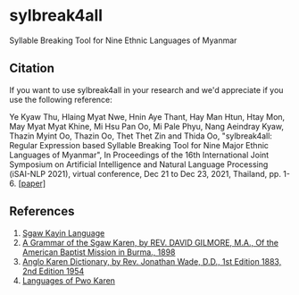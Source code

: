 # sylbreak4all
Syllable Breaking Tool for Nine Ethnic Languages of Myanmar


## Citation

If you want to use sylbreak4all in your research and we'd appreciate if you use the following reference:  

Ye Kyaw Thu, Hlaing Myat Nwe, Hnin Aye Thant, Hay Man Htun, Htay Mon, May Myat Myat Khine, Mi Hsu Pan Oo, Mi Pale Phyu, Nang Aeindray Kyaw, Thazin Myint Oo, Thazin Oo, Thet Thet Zin and Thida Oo, "sylbreak4all: Regular Expression based Syllable Breaking Tool for Nine Major Ethnic Languages of Myanmar", In Proceedings of the 16th International Joint Symposium on Artificial Intelligence and Natural Language Processing (iSAI-NLP 2021), virtual conference, Dec 21 to Dec 23, 2021, Thailand, pp. 1-6. [[paper]](https://ieeexplore.ieee.org/document/9678188)

## References

1. [Sgaw Kayin Language](https://my.wikipedia.org/wiki/%E1%80%85%E1%80%80%E1%80%B1%E1%80%AC%E1%80%80%E1%80%9B%E1%80%84%E1%80%BA%E1%80%98%E1%80%AC%E1%80%9E%E1%80%AC%E1%80%85%E1%80%80%E1%80%AC%E1%80%B8)
2. [A Grammar of the Sgaw Karen, by REV. DAVID GILMORE, M.A., Of the American Baptist Mission
in Burma., 1898](https://gutenberg.net.au/ebooks09/0900201p.pdf)  
3. [Anglo Karen Dictionary, by Rev. Jonathan Wade, D.D., 1st Edition 1883, 2nd Edition 1954](https://gutenberg.net.au/ebooks08/0801341p.pdf)
4. [Languages of Pwo Karen](https://my.wikipedia.org/wiki/%E1%80%95%E1%80%AD%E1%80%AF%E1%80%B8%E1%80%80%E1%80%9B%E1%80%84%E1%80%BA%E1%80%98%E1%80%AC%E1%80%9E%E1%80%AC%E1%80%85%E1%80%80%E1%80%AC%E1%80%B8%E1%80%99%E1%80%BB%E1%80%AC%E1%80%B8)
